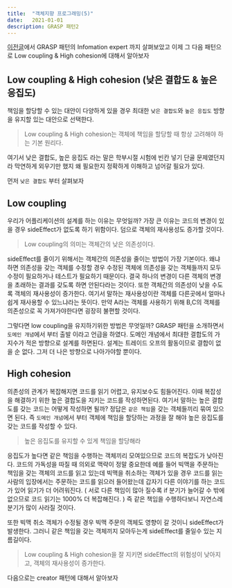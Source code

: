 ```yaml
---
title:  "객체지향 프로그래밍(5)"
date:   2021-01-01
description: GRASP 패턴2
---
```


[이전글](https://parkjungwoong.github.io/GRASP%ED%8C%A8%ED%84%B4/)에서 GRASP 패턴의 Infomation expert 까지 살펴보았고 이제 그 다음 패턴으로 Low coupling & High cohesion에 대해서 알아보자

## Low coupling & High cohesion (낮은 결합도 & 높은 응집도)
책임을 할당할 수 있는 대안이 다양하게 있을 경우 최대한 `낮은 결합도`와 `높은 응집도` 방향을 유지할 있는 대안으로 선택한다.

> Low coupling & High cohesion는 객체에 책임을 할당할 때 항상 고려해야 하는 기본 원리다.

여기서 낮은 결합도, 높은 응집도 라는 말은 학부시절 시험에 빈칸 넣기 단골 문제였던지라 막연하게 외우기만 했지 왜 필요한지 정확하게 이해하고 넘어갈 필요가 있다.

먼저 `낮은 결합도` 부터 살펴보자

## Low coupling
우리가 어플리케이션의 설계를 하는 이유는 무엇일까? 가장 큰 이유는 코드의 변경이 있을 경우 sideEffect가 없도록 하기 위함이다. 덤으로 객체의 재사용성도 증가할 것이다.

> Low coupling의 의미는 객체간의 낮은 의존성이다.

sideEffect를 줄이기 위해서는 객체간의 의존성을 줄이는 방법이 가장 기본이다.
왜냐하면 의존성을 갖는 객체를 수정할 경우 수정된 객체에 의존성을 갖는 객체들까지 모두 수정이 필요하거나 테스트가 필요하기 때문이다. 결국 하나의 변경이 다른 객체의 변경을 초래하는 결과를 갖도록 하면 안된다라는 것이다. 또한 객체간의 의존성이 낮을 수도록 객체의 재사용성이 증가한다.
여기서 말하는 재사용성이란 객체를 다른곳에서 얼마나 쉽게 재사용할 수 있느냐라는 뜻이다.
만약 A라는 객체를 사용하기 위해 B,C의 객체를 의존성으로 꼭 가져가야한다면 굉장히 불편할 것이다.

그렇다면 low coupling을 유지하기위한 방법은 무엇일까? GRASP 패턴을 소개하면서 `도메인 개념`에서 부터 출발 이라고 언급을 하였다. 도메인 개념에서 최대한 결합도의 가지수가 적은 방향으로 설계를 하면된다. 설계는 트레이드 오프의 활동이므로 결합이 없을 순 없다. 그저 더 나은 방향으로 나아가야할 뿐이다.

## High cohesion
의존성의 관계가 복잡해지면 코드를 읽기 어렵고, 유지보수도 힘들어진다.
이때 복잡성을 해결하기 위한 높은 결합도을 지키는 코드를 작성하면된다.
여기서 말하는 높은 결합도를 갖는 코드는 어떻게 작성하면 될까? 정답은 `같은 책임`을 갖는 객체들끼리 묶여 있으면 된다.
즉 `도메인 개념`에서 부터 객체에 책임을 할당하는 과정을 잘 해야 높은 응집도를 갖는 코드를 작성할 수 있다.

> 높은 응집도를 유지할 수 있게 책임을 할당해라

응집도가 높다면 같은 책임을 수행하는 객체끼리 모여있으므로 코드의 복잡도가 낮아진다.
코드의 가독성을 따질 때 의외로 맥략이 정말 중요한데 예를 들어 빅맥을 주문하는 책임을 갖는 객체의 코드를 읽고 있는데 빅맥을 취소하는 객체가 있을 경우 코드를 읽는 사람의 입장에서는 주문하는 코드를 읽으러 들어왔는데 갑자기 다른 이야기를 하는 코드가 있어 읽기가 더 어려워진다. ( 서로 다른 책임이 많아 질수록 if 분기가 늘어갈 수 밖에 없으므로 코드 읽기는 1000% 더 복잡해진다. )
즉 같은 책임을 수행하다보니 자연스레 분기가 많이 사라질 것이다.

또한 빅맥 취소 객체가 수정될 경우 빅맥 주문의 객체도 영향이 갈 것이니 sideEffect가 발생한다.
그러니 같은 책임을 갖는 객체끼지 모아두는게 sideEffect를 줄일수 있는 지름길이다.

> Low coupling & High cohesion을 잘 지키면 sideEffect의 위험성이 낮아지고, 객체의 재사용성이 증가한다.

다음으로는 creator 패턴에 대해서 알아보자